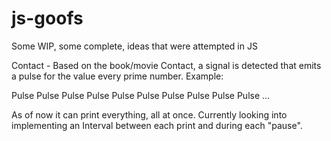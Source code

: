 # js-goofs
Some WIP, some complete, ideas that were attempted in JS

Contact - Based on the book/movie Contact, a signal is detected that emits a pulse for the value every prime number. Example:

Pulse
Pulse
<pause>
Pulse
Pulse
Pulse
<pause>
Pulse
Pulse
Pulse
Pulse
Pulse
<pause>
...
  
As of now it can print everything, all at once. Currently looking into implementing an Interval between each print and during each "pause".  
